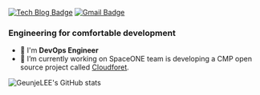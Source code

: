 [![Tech Blog Badge](http://img.shields.io/badge/-Tech%20blog-black?style=flat-square&logo=Chromecast&link=https://velog.io/@nigasa12)](https://velog.io/@nigasa12)
[![Gmail Badge](https://img.shields.io/badge/Gmail-d14836?style=flat-square&logo=Gmail&logoColor=white&link=mailto:nigasa12@gmail.com)](mailto:nigasa12@gmail.com)

### Engineering for comfortable development
- 🤔 I'm **DevOps Engineer**
- 🔭 I’m currently working on SpaceONE team is developing a CMP open source project called [Cloudforet](https://www.cloudforet.io/).

![GeunjeLEE's GitHub stats](https://github-readme-stats.vercel.app/api?username=GeunjeLEE&show_icons=true&theme=nightowl)
<!--
**GeunjeLEE/GeunjeLEE** is a ✨ _special_ ✨ repository because its `README.md` (this file) appears on your GitHub profile.

Here are some ideas to get you started:

- 🔭 I’m currently working on ...
- 🌱 I’m currently learning ...
- 👯 I’m looking to collaborate on ...
- 🤔 I’m looking for help with ...
- 💬 Ask me about ...
- 📫 How to reach me: ...
- 😄 Pronouns: ...
- ⚡ Fun fact: ...
-->
